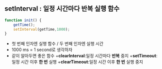 ## setInterval : 일정 시간마다 반복 실행 함수
```javascript
function init() {
    getTime();
    setInterval(getTime,1000);
}
```
- 첫 번째 인자엔 실행 함수 / 두 번째 인자엔 실행 시간
- 1000 ms = 1 second로 생각하자
- 같이 알아두면 좋은 함수
    +**clearInterval**:일정 시간마다 **반복** 중지
    +**setTimeout**:일정 시간 이후 **한 번** 실행
    +**clearTimeout**:일정 시간 이후 **한 번** 실행 중지
     

##
